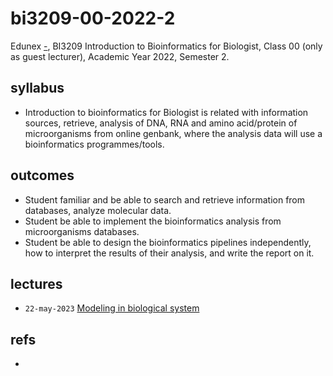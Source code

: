 # bi3209-00-2022-2
Edunex [-](), BI3209 Introduction to Bioinformatics for Biologist, Class 00 (only as guest lecturer), Academic Year 2022, Semester 2.


## syllabus
+ Introduction to bioinformatics for Biologist is related with information sources, retrieve, analysis of DNA, RNA and amino acid/protein of microorganisms from online genbank, where the analysis data will use a bioinformatics programmes/tools.


## outcomes
+ Student familiar and be able to search and retrieve information from databases, analyze molecular data.
+ Student be able to implement the bioinformatics analysis from microorganisms databases.
+ Student be able to design the bioinformatics pipelines independently, how to interpret the results of their analysis, and write the report on it.


## lectures
+ `22-may-2023` [Modeling in biological system](note/17/README.md)


## refs
-